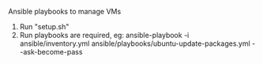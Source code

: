 Ansible playbooks to manage VMs

1. Run "setup.sh"
2. Run playbooks are required, eg:
    ansible-playbook -i ansible/inventory.yml ansible/playbooks/ubuntu-update-packages.yml --ask-become-pass
